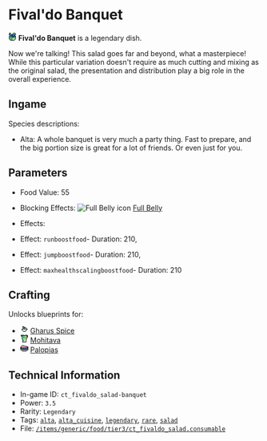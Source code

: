 # Fival'do Banquet

<img src="https://raw.githubusercontent.com/Ceterai/Enternia/main/items/generic/food/tier3/ct_fivaldo_salad.png" alt="Fival'do Banquet icon" loading="lazy" height=16px width="auto" /> **Fival'do Banquet** is a legendary dish.

Now we're talking! This salad goes far and beyond, what a masterpiece!  
While this particular variation doesn't require as much cutting and mixing as the original salad, the presentation and distribution play a big role in the overall experience.

## Ingame

Species descriptions:

- Alta: A whole banquet is very much a party thing. Fast to prepare, and the big portion size is great for a lot of friends. Or even just for you.

## Parameters

- Food Value: 55
- Blocking Effects: <img src="https://starbounder.org/mediawiki/images/6/60/Status_Well_Fed.png" alt="Full Belly icon" loading="lazy" height=16px width=16px /> [Full Belly](https://starbounder.org/Full_Belly)
- Effects: 

- Effect: `runboostfood`- Duration: 210, 

- Effect: `jumpboostfood`- Duration: 210, 

- Effect: `maxhealthscalingboostfood`- Duration: 210

## Crafting

Unlocks blueprints for:

- <img src="https://raw.githubusercontent.com/Ceterai/Enternia/main/items/generic/food/other/ct_gharus_spice.png" alt="Gharus Spice icon" loading="lazy" height=16px width="auto" /> [Gharus Spice](https://ceterai.github.io/MyEnternia/Wiki/GharusSpice)
- <img src="https://raw.githubusercontent.com/Ceterai/Enternia/main/items/generic/food/tier4/ct_mohitava_cocktail.png" alt="Mohitava icon" loading="lazy" height=16px width="auto" /> [Mohitava](https://ceterai.github.io/MyEnternia/Wiki/Mohitava)
- <img src="https://raw.githubusercontent.com/Ceterai/Enternia/main/items/generic/food/tier4/ct_palopias.png" alt="Palopias icon" loading="lazy" height=16px width="auto" /> [Palopias](https://ceterai.github.io/MyEnternia/Wiki/Palopias)

## Technical Information

- In-game ID: `ct_fivaldo_salad-banquet`
- Power: `3.5`
- Rarity: `Legendary`
- Tags: [`alta`](https://ceterai.github.io/MyEnternia/Wiki/Tags/Alta), [`alta_cuisine`](https://ceterai.github.io/MyEnternia/Wiki/Tags/AltaCuisine), [`legendary`](https://ceterai.github.io/MyEnternia/Wiki/Tags/Legendary), [`rare`](https://ceterai.github.io/MyEnternia/Wiki/Tags/Rare), [`salad`](https://ceterai.github.io/MyEnternia/Wiki/Tags/Salad)
- File: [`/items/generic/food/tier3/ct_fivaldo_salad.consumable`](https://github.com/Ceterai/Enternia/blob/main/items/generic/food/tier3/ct_fivaldo_salad.consumable)
